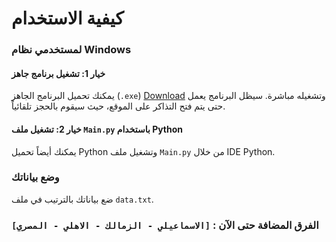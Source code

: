 # كيفية الاستخدام

### لمستخدمي نظام Windows

#### خيار 1: تشغيل برنامج جاهز

يمكنك تحميل البرنامج الجاهز (`.exe`) [Download](https://github.com/0x880/Auto-Booking-Tazkarti/releases/download/0.1/Tazkarti.com.Auto.Booking.zip)  وتشغيله مباشرة. سيظل البرنامج يعمل حتى يتم فتح التذاكر على الموقع، حيث سيقوم بالحجز تلقائياً.

#### خيار 2: تشغيل ملف `Main.py` باستخدام Python

يمكنك أيضاً تحميل Python وتشغيل ملف `Main.py` من خلال IDE Python.

### وضع بياناتك

ضع بياناتك بالترتيب في ملف `data.txt`.

### الفرق المضافة حتى الآن : `[الاسماعيلي - الزمالك - الاهلي - المصري]`
